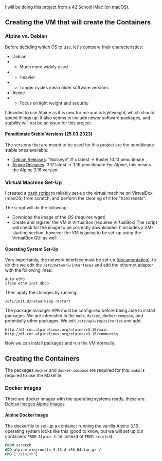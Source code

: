 I will be doing this project from a 42 School iMac (on macOS).

## Creating the VM that will create the Containers
### Alpine vs. Debian
Before deciding which OS to use, let's compare their characteristics:
- Debian
- - Much more widely used
- - Heavier
- - Longer cycles mean older software versions
- Alpine
- - Focus on light weight and security

I decided to use Alpine as it is new for me and is lightweight, which should speed things up. It also seems to include newer software packages, and stability will not be an issue for this project.

#### Penultimate Stable Versions (25.03.2023)
The versions that are meant to be used for this project are the penultimate stable ones available:
- [Debian Releases](https://www.debian.org/releases/): "Bullseye" 11.x latest -> Buster 10.13 penultimate
- [Alpine Releases](https://www.alpinelinux.org/releases/): 3.17 latest -> 3.16 penultimate
For Alpine, this means the Alpine 3.16 version.

### Virtual Machine Set-Up
I created a [bash script](https://github.com/pandaero/42_Core_inception/blob/master/virtual_machine.sh) to reliably set-up the virtual machine on VirtualBox (macOS) from scratch, and perform the clearing of it for "hard resets".

The script will do the following:
- Download the image of the OS (requires wget)
- Create and register the VM in VirtualBox (requires VirtualBox)
The script will check for the image to be correctly downloaded. It includes a VM-starting section, however the VM is going to be set-up using the VirtualBox GUI as well.

#### Operating System Set-Up
Very importantly, the network interface must be set-up ([documentation](https://wiki.alpinelinux.org/wiki/Configure_Networking)), to do this we edit the `/etc/network/interfaces` and add the ethernet adapter with the following lines:
```
auto eth0
iface eth0 inet dhcp
```
Then apply the changes by running:
```
/etc/init.d/networking restart
```
The package manager APK must be configured before being able to install packages. We are interested in the `make`, `docker`, `docker-compose`, and potentially other packages. We edit `/etc/apk/repositories` and add:
```
http://dl-cdn.alpinelinux.org/alpine/v3.16/main
http://dl-cdn.alpinelinux.org/alpine/v3.16/community
```
Now we can install packages and run the VM normally.

## Creating the Containers
The packages `docker` and `docker-compose` are required for this. `make` is required to use the Makefile.

### Docker images
There are docker images with the operating systems ready, these are:
[Debian Images](https://hub.docker.com/_/debian)
[Alpine Images](https://hub.docker.com/_/alpine)

#### Alpine Docker Image
The dockerfile to set-up a container running the vanilla Alpine 3.16 operating system looks like this (good to know, but we will set up our containers `FROM Alpine 3.16` instead of `FROM scratch`):
```Dockerfile
FROM scratch
ADD alpine-minirootfs-3.16.4-x86_64.tar.gz /
CMD ["/bin/sh"]
```
